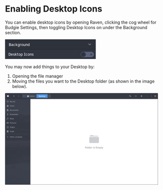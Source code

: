 # Enabling Desktop Icons

You can enable desktop icons by opening Raven, clicking the cog wheel for Budgie Settings, then toggling Desktop Icons on under the Background section.

![Enable desktop icons](images/raven-desktop-icons.jpg)

You may now add things to your Desktop by:
1. Opening the file manager
2. Moving the files you want to the Desktop folder (as shown in the image below).

![Nautilus Desktop section compared with desktop](images/nautilus-desktop-folder.jpg)
